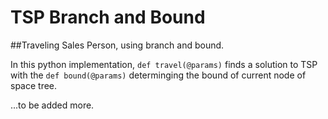# TSP Branch and Bound

##Traveling Sales Person, using branch and bound.

In this python implementation, `def travel(@params)` finds a solution to TSP
with the `def bound(@params)` determinging the bound of current node of space tree.

...to be added more.
